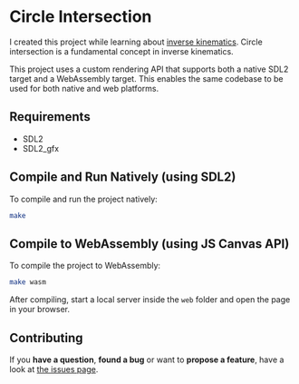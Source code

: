 # Circle Intersection

I created this project while learning about [inverse kinematics](https://en.wikipedia.org/wiki/Inverse_kinematics). Circle intersection is a fundamental concept in inverse kinematics.

This project uses a custom rendering API that supports both a native SDL2 target and a WebAssembly target. This enables the same codebase to be used for both native and web platforms.

## Requirements

- SDL2
- SDL2_gfx

## Compile and Run Natively (using SDL2)

To compile and run the project natively:

```bash
make
```

## Compile to WebAssembly (using JS Canvas API)

To compile the project to WebAssembly:

```bash
make wasm
```

After compiling, start a local server inside the `web` folder and open the page in your browser.

## Contributing

If you **have a question**, **found a bug** or want to **propose a feature**, have a look at [the issues page](https://github.com/pepebecker/circle-intersection/issues).
